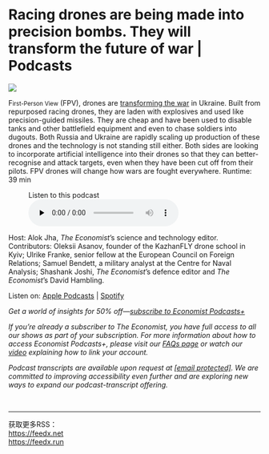 # Racing drones are being made into precision bombs. They will transform the future of war | Podcasts

<img src="https://images.weserv.nl/?url=www.economist.com/img/b/1280/720/90/media-assets/image/20240210_PDP508.jpg" /><div></div><p><span>F</span><small>irst-Person View</small> (FPV), drones are <a href="https://www.economist.com/interactive/science-and-technology/2024/02/05/cheap-racing-drones-offer-precision-warfare-at-scale">transforming the war</a> in Ukraine. Built from repurposed racing drones, they are laden with explosives and used like precision-guided missiles. They are cheap and have been used to disable tanks and other battlefield equipment and even to chase soldiers into dugouts. Both Russia and Ukraine are rapidly scaling up production of these drones and the technology is not standing still either. Both sides are looking to incorporate artificial intelligence into their drones so that they can better-recognise and attack targets, even when they have been cut off from their pilots. FPV drones will change how wars are fought everywhere. Runtime: 39 min</p><div><figure><div><figcaption>Listen to this podcast</figcaption> </div><audio controls="" id="audio-player" preload="none" src="https://sphinx.acast.com/p/acast/s/theeconomistbabbage/e/65c3bfae5ec3d10016f29367/media.mp3?tk=eyJ1aWQiOiJ0b20iLCJ0ayI6ImpwNDdzenVqIiwiYWRzIjpmYWxzZSwic3BvbnMiOmZhbHNlLCJzdGF0dXMiOiJwcml2YXRlIn0=&amp;sig=I6CwoxnZKrIEutVVuVF2pkXkrY-096ce37H2jjMagYI" title="Babbage"><p>Your browser does not support the &lt;audio&gt; element.</p></audio><div><div></div></div></figure></div><p>Host: Alok Jha, <i>The Economist</i>’s science and technology editor. Contributors: Oleksii Asanov, founder of the KazhanFLY drone school in Kyiv; Ulrike Franke, senior fellow at the European Council on Foreign Relations; Samuel Bendett, a military analyst at the Centre for Naval Analysis; Shashank Joshi, <i>The Economist</i>’s defence editor and <i>The Economist</i>’s David Hambling.</p><p>Listen on: <a href="https://www.economist.comhttps://podcasts.apple.com/us/podcast/babbage-from-the-economist/id508376907">Apple Podcasts</a> | <a href="https://www.economist.comhttps://open.spotify.com/show/0BCUrdrOb3tvfIwazeLBUH?si=nJxIwIpZSp6Yfx6ObmnfhA&amp;dl_branch=1&amp;nd=1">Spotify</a></p><p><i>Get a world of insights for 50% off—<a href="https://www.economist.comhttps://subscribenow.economist.com/podcasts-plus">subscribe to Economist Podcasts+</a></i></p><p><i>If you’re already a subscriber to The Economist, you have full access to all our shows as part of your subscription. For more information about how to access Economist Podcasts+, please visit our <a href="https://www.economist.comhttps://myaccount.economist.com/s/article/What-is-Economist-Podcasts">FAQs page</a> or watch our <a href="https://www.economist.comhttps://www.youtube.com/watch?v=48TlDbL-4vU">video</a> explaining how to link your account.</i></p><p><i>Podcast transcripts are available upon request at <a href="https://www.economist.com/cdn-cgi/l/email-protection#e4948b808785979097a481878b8a8b898d9790ca878b89"><span>[email&#160;protected]</span></a>. We are committed to improving accessibility even further and are exploring new ways to expand our podcast-transcript offering.</i></p><br /><hr /><div>获取更多RSS：<br /><a href="https://feedx.net" style="color: orange;" target="_blank">https://feedx.net</a> <br /><a href="https://feedx.run" style="color: orange;" target="_blank">https://feedx.run</a><br /></div>
